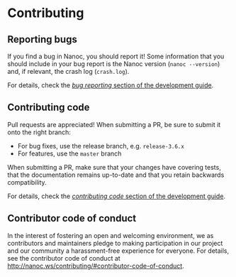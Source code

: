 Contributing
============

Reporting bugs
--------------

If you find a bug in Nanoc, you should report it! Some information that you should include in your bug report is the Nanoc version (`nanoc --version`) and, if relevant, the crash log (`crash.log`).

For details, check the [*bug reporting* section of the development guide](http://nanoc.ws/development/#reporting-bugs).

Contributing code
-----------------

Pull requests are appreciated! When submitting a PR, be sure to submit it onto the right branch:

* For bug fixes, use the release branch, e.g. `release-3.6.x`
* For features, use the `master` branch

When submitting a PR, make sure that your changes have covering tests, that the documentation remains up-to-date and that you retain backwards compatibility.

For details, check the [*contributing code* section of the development guide](http://nanoc.ws/development/#contributing-code).

Contributor code of conduct
---------------------------

In the interest of fostering an open and welcoming environment, we as contributors and maintainers pledge to making participation in our project and our community a harassment-free experience for everyone. For details, see the contributor code of conduct at http://nanoc.ws/contributing/#contributor-code-of-conduct.
